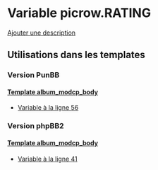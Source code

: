 # Variable picrow.RATING
[Ajouter une description](https://fa-tvars.appspot.com/var/picrow.RATING)

## Utilisations dans les templates

### Version PunBB

#### [Template album_modcp_body](punbb/album_modcp_body.md)
* [Variable &agrave; la ligne 56](../punbb/album_modcp_body.tpl#L56)

### Version phpBB2

#### [Template album_modcp_body](subsilver/album_modcp_body.md)
* [Variable &agrave; la ligne 41](../subsilver/album_modcp_body.tpl#L41)